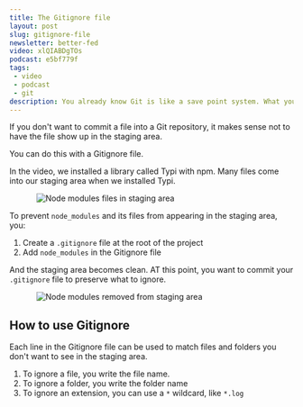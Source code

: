 ```yaml
---
title: The Gitignore file
layout: post
slug: gitignore-file
newsletter: better-fed
video: xlQIABDgTOs
podcast: e5bf779f
tags:
 - video
 - podcast
 - git
description: You already know Git is like a save point system. What you've done so far is to learn to save. But how do you undo, and go back to a previous state? That's what we're going to cover
---
```


If you don't want to commit a file into a Git repository, it makes sense not to have the file show up in the staging area.

You can do this with a Gitignore file.

<!-- more -->

In the video, we installed a library called Typi with npm. Many files come into our staging area when we installed Typi.

<figure>
  <img src="/images/2018/node-modules-folder.png" alt="Node modules files in staging area">
</figure>

To prevent `node_modules` and its files from appearing in the staging area, you:

1. Create a `.gitignore` file at the root of the project
2. Add `node_modules` in the Gitignore file

And the staging area becomes clean. AT this point, you want to commit your `.gitignore` file to preserve what to ignore.

<figure>
  <img src="/images/2018/clean-staging-area.png" alt="Node modules removed from staging area">
</figure>

## How to use Gitignore

Each line in the Gitignore file can be used to match files and folders you don't want to see in the staging area.

1. To ignore a file, you write the file name.
2. To ignore a folder, you write the folder name
3. To ignore an extension, you can use a `*` wildcard, like `*.log`
